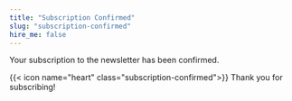 ```yaml
---
title: "Subscription Confirmed"
slug: "subscription-confirmed"
hire_me: false
---
```


Your subscription to the newsletter has been confirmed.

{{< icon name="heart" class="subscription-confirmed">}} Thank you for subscribing!
